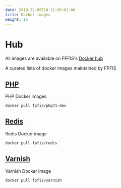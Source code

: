 ```yaml
---
date: 2018-22-05T10:21:05+02:00
title: Docker images
weight: 15
---
```


# Hub

All images are available on FPFIS's [Docker hub](http://hub.docker.com/u/fpfis/)

A curated lists of docker images maintained by FPFIS

## [PHP](/docker-images/php)

PHP Docker images

```sh
docker pull fpfis/php71-dev
```

## [Redis](/docker-images/redis)

Redis Docker image

```sh
docker pull fpfis/redis
```

## [Varnish](/docker-images/varnish)

Varnish Docker image

```sh
docker pull fpfis/varnish
```

